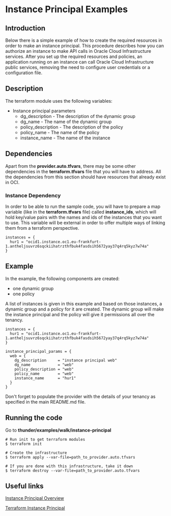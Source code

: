 # Instance Principal Examples

## Introduction
Below there is a simple example of how to create the required resources in order to make an instance principal.
This procedure describes how you can authorize an instance to make API calls in Oracle Cloud Infrastructure services. After you set up the required resources and policies, an application running on an instance can call Oracle Cloud Infrastructure public services, removing the need to configure user credentials or a configuration file.

## Description

The terraform module uses the following variables:

* Instance principal parameters
    * dg_description - The description of the dynamic group
    * dg_name - The name of the dynamic group
    * policy_description - The description of the policy
    * policy_name - The name of the policy
    * instance_name - The name of the instance

## Dependencies
Apart from the **provider.auto.tfvars**, there may be some other dependencies in the **terraform.tfvars** file that you will have to address.
All the dependencies from this section should have resources that already exist in OCI.

### Instance Dependency
In order to be able to run the sample code, you will have to prepare a map variable (like in the **terraform.tfvars** file) called **instance\_ids**, which will hold key/value pairs with the names and ids of the instances that you want to use.
This variable will be external in order to offer multiple ways of linking them from a terraform perspective.

```
instances = {
  hur1 = "ocid1.instance.oc1.eu-frankfurt-1.antheljsuvrz6sqckiihatrzthfbuk4fasdsih5672yay37q4rq5kyz7w74a"
}
```

## Example

In the example, the following components are created:
  * one dynamic group
  * one policy 

A list of instances is given in this example and based on those instances, a dynamic group and a policy for it are created. The dynamic group will make the instance principal and the policy will give it permissions all over the tenancy.


```
instances = {
  hur1 = "ocid1.instance.oc1.eu-frankfurt-1.antheljsuvrz6sqckiihatrzthfbuk4fasdsih5672yay37q4rq5kyz7w74a"
}

instance_principal_params = {
  web = {
    dg_description     = "instance principal web"
    dg_name            = "web"
    policy_description = "web"
    policy_name        = "web"
    instance_name      = "hur1"
  }
}
```

Don't forget to populate the provider with the details of your tenancy as specified in the main README.md file.

## Running the code

Go to **thunder/examples/walk/instance-principal**
```
# Run init to get terraform modules
$ terraform init

# Create the infrastructure
$ terraform apply --var-file=path_to_provider.auto.tfvars

# If you are done with this infrastructure, take it down
$ terraform destroy --var-file=path_to_provider.auto.tfvars
```

## Useful links
[Instance Principal Overview](https://docs.cloud.oracle.com/iaas/Content/Identity/Tasks/callingservicesfrominstances.htm)

[Terraform Instance Principal](https://www.terraform.io/docs/providers/oci/r/identity_dynamic_group.html)